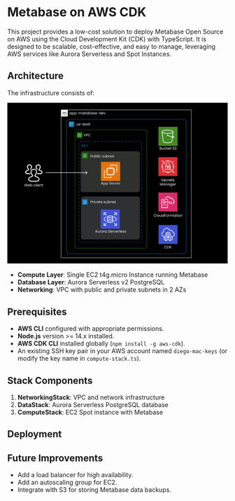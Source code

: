 # Metabase on AWS CDK

This project provides a low-cost solution to deploy Metabase Open Source on AWS using the Cloud Development Kit (CDK) with TypeScript. It is designed to be scalable, cost-effective, and easy to manage, leveraging AWS services like Aurora Serverless and Spot Instances.

## Architecture

The infrastructure consists of:

![Architecture AWS](arch-metabase-cdk.jpg)

- **Compute Layer**: Single EC2 t4g.micro Instance running Metabase
- **Database Layer**: Aurora Serverless v2 PostgreSQL
- **Networking**: VPC with public and private subnets in 2 AZs


## Prerequisites

- **AWS CLI** configured with appropriate permissions.
- **Node.js** version >= 14.x installed.
- **AWS CDK CLI** installed globally (`npm install -g aws-cdk`).
- An existing SSH key pair in your AWS account named `diego-mac-keys` (or modify the key name in `compute-stack.ts`).

## Stack Components

1. **NetworkingStack**: VPC and network infrastructure
2. **DataStack**: Aurora Serverless PostgreSQL database
3. **ComputeStack**: EC2 Spot instance with Metabase

## Deployment

## Future Improvements
- Add a load balancer for high availability.
- Add an autoscaling group for EC2.
- Integrate with S3 for storing Metabase data backups.